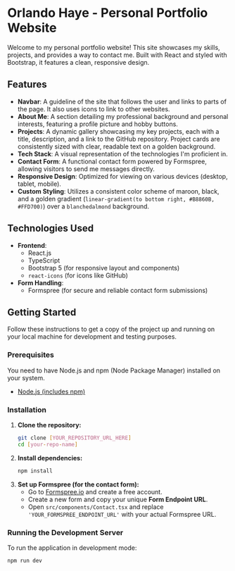 # Orlando Haye - Personal Portfolio Website

Welcome to my personal portfolio website! This site showcases my skills, projects, and provides a way to contact me. Built with React and styled with Bootstrap, it features a clean, responsive design.

## Features

- **Navbar**: A guideline of the site that follows the user and links to parts of the page. It also uses icons to link to other websites.
- **About Me**: A section detailing my professional background and personal interests, featuring a profile picture and hobby buttons.
- **Projects**: A dynamic gallery showcasing my key projects, each with a title, description, and a link to the GitHub repository. Project cards are consistently sized with clear, readable text on a golden background.
- **Tech Stack**: A visual representation of the technologies I'm proficient in.
- **Contact Form**: A functional contact form powered by Formspree, allowing visitors to send me messages directly.
- **Responsive Design**: Optimized for viewing on various devices (desktop, tablet, mobile).
- **Custom Styling**: Utilizes a consistent color scheme of maroon, black, and a golden gradient (`linear-gradient(to bottom right, #B8860B, #FFD700)`) over a `blanchedalmond` background.

## Technologies Used

- **Frontend**:
  - React.js
  - TypeScript
  - Bootstrap 5 (for responsive layout and components)
  - `react-icons` (for icons like GitHub)
- **Form Handling**:
  - Formspree (for secure and reliable contact form submissions)

## Getting Started

Follow these instructions to get a copy of the project up and running on your local machine for development and testing purposes.

### Prerequisites

You need to have Node.js and npm (Node Package Manager) installed on your system.

- [Node.js (includes npm)](https://nodejs.org/en/download/)

### Installation

1.  **Clone the repository:**
    ```bash
    git clone [YOUR_REPOSITORY_URL_HERE]
    cd [your-repo-name]
    ```
2.  **Install dependencies:**
    ```bash
    npm install
    ```
3.  **Set up Formspree (for the contact form):**
    - Go to [Formspree.io](https://formspree.io/) and create a free account.
    - Create a new form and copy your unique **Form Endpoint URL**.
    - Open `src/components/Contact.tsx` and replace `'YOUR_FORMSPREE_ENDPOINT_URL'` with your actual Formspree URL.

### Running the Development Server

To run the application in development mode:

```bash
npm run dev
```

